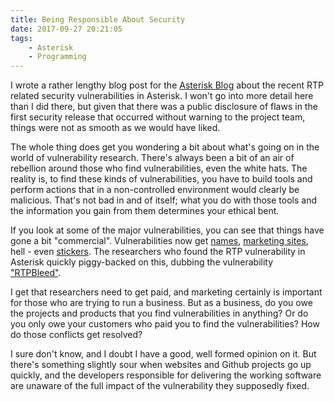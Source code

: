 ```yaml
---
title: Being Responsible About Security
date: 2017-09-27 20:21:05
tags:
    - Asterisk
    - Programming
---
```


I wrote a rather lengthy blog post for the [Asterisk Blog](http://blogs.asterisk.org/2017/09/27/rtp-security-vulnerabilities/) about the recent RTP related security vulnerabilities in Asterisk. I won't go into more detail here than I did there, but given that there was a public disclosure of flaws in the first security release that occurred without warning to the project team, things were not as smooth as we would have liked.

The whole thing does get you wondering a bit about what's going on in the world of vulnerability research. There's always been a bit of an air of rebellion around those who find vulnerabilities, even the white hats. The reality is, to find these kinds of vulnerabilities, you have to build tools and perform actions that in a non-controlled environment would clearly be malicious. That's not bad in and of itself; what you do with those tools and the information you gain from them determines your ethical bent.

If you look at some of the major vulnerabilities, you can see that things have gone a bit "commercial". Vulnerabilities now get [names](https://blogs.akamai.com/2012/05/what-you-need-to-know-about-beast.html), [marketing sites](http://heartbleed.com/), hell - even [stickers](https://www.redbubble.com/shop/heartbleed+bug+stickers). The researchers who found the RTP vulnerability in Asterisk quickly piggy-backed on this, dubbing the vulnerability ["RTPBleed"](https://rtpbleed.com/).

I get that researchers need to get paid, and marketing certainly is important for those who are trying to run a business. But as a business, do you owe the projects and products that you find vulnerabilities in anything? Or do you only owe your customers who paid you to find the vulnerabilities? How do those conflicts get resolved?

I sure don't know, and I doubt I have a good, well formed opinion on it. But there's something slightly sour when websites and Github projects go up quickly, and the developers responsible for delivering the working software are unaware of the full impact of the vulnerability they supposedly fixed.

